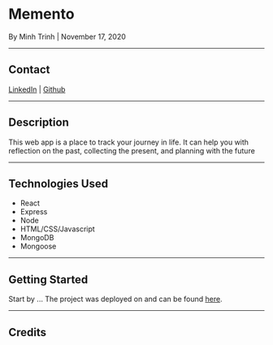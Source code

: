 # Memento

By Minh Trinh | November 17, 2020

***

## Contact

[LinkedIn](https://www.linkedin.com/in/m-trinh/) | [Github](https://github.com/mtrinh11)

***

## Description

This web app is a place to track your journey in life. It can help you with reflection on the past, collecting the present, and planning with the future

***

## Technologies Used
* React 
* Express
* Node
* HTML/CSS/Javascript
* MongoDB
* Mongoose

***
## Getting Started

Start by ... The project was deployed on and can be found [here]().

***
## Credits

